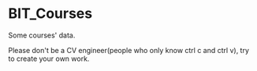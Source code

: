 # BIT_Courses
Some courses' data.

Please don't be a CV engineer(people who only know ctrl c and ctrl v), try to create your own work.
